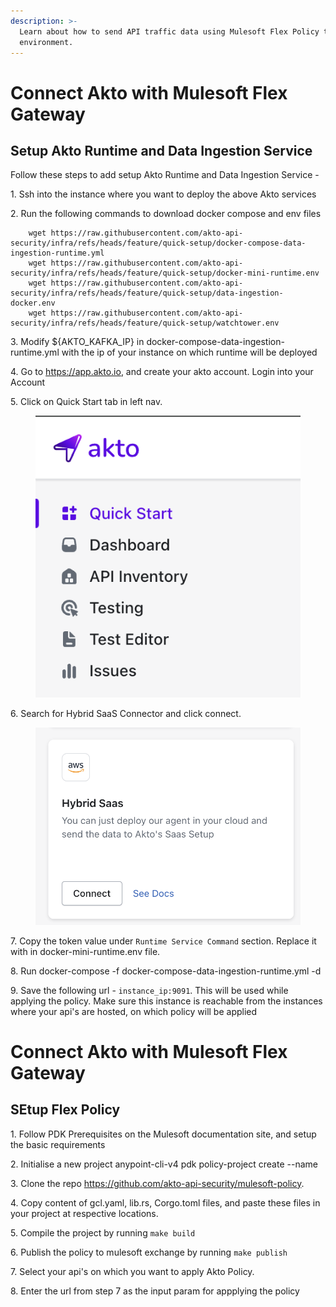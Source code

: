 ```yaml
---
description: >-
  Learn about how to send API traffic data using Mulesoft Flex Policy to Akto from your
  environment.
---
```


# Connect Akto with Mulesoft Flex Gateway

## Setup Akto Runtime and Data Ingestion Service

Follow these steps to add setup Akto Runtime and Data Ingestion Service -

1\. Ssh into the instance where you want to deploy the above Akto services

2\. Run the following commands to download docker compose and env files
```
	wget https://raw.githubusercontent.com/akto-api-security/infra/refs/heads/feature/quick-setup/docker-compose-data-ingestion-runtime.yml
	wget https://raw.githubusercontent.com/akto-api-security/infra/refs/heads/feature/quick-setup/docker-mini-runtime.env
	wget https://raw.githubusercontent.com/akto-api-security/infra/refs/heads/feature/quick-setup/data-ingestion-docker.env
	wget https://raw.githubusercontent.com/akto-api-security/infra/refs/heads/feature/quick-setup/watchtower.env
```
3\. Modify ${AKTO_KAFKA_IP} in docker-compose-data-ingestion-runtime.yml with the ip of your instance on which runtime will be deployed

4\. Go to https://app.akto.io, and create your akto account. Login into your Account

5\. Click on Quick Start tab in left nav.
<figure><img src="../../.gitbook/assets/Quick-Start.png" alt=""><figcaption></figcaption></figure>

6\. Search for Hybrid SaaS Connector and click connect.
<figure><img src="../../.gitbook/assets/HybridSaaSConnector.png" alt=""><figcaption></figcaption></figure>

7\. Copy the token value under `Runtime Service Command` section. Replace it with <token> in docker-mini-runtime.env file.

8\. Run docker-compose -f docker-compose-data-ingestion-runtime.yml -d

9\. Save the following url - `instance_ip:9091`. This will be used while applying the policy. Make sure this instance is reachable from the instances where your api's are hosted, on which policy will be applied


# Connect Akto with Mulesoft Flex Gateway

## SEtup Flex Policy

1\. Follow PDK Prerequisites on the Mulesoft documentation site, and setup the basic requirements

2\. Initialise a new project anypoint-cli-v4 pdk policy-project create --name <my-custom-policy>

3\. Clone the repo https://github.com/akto-api-security/mulesoft-policy.

4\. Copy content of gcl.yaml, lib.rs, Corgo.toml files, and paste these files in your project at respective locations.

5\. Compile the project by running `make build`

6\. Publish the policy to mulesoft exchange by running `make publish`

7\. Select your api's on which you want to apply Akto Policy.

8\. Enter the url from step 7 as the input param for appplying the policy